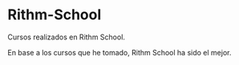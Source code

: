 # Rithm-School
Cursos realizados en Rithm School.

En base a los cursos que he tomado, Rithm School ha sido el mejor.